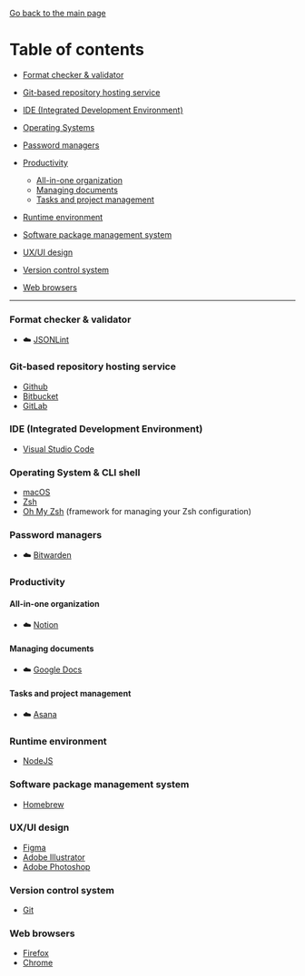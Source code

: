 [Go back to the main page](../README.md)

# Table of contents
 
- [Format checker & validator](#format-checker--validator)

- [Git-based repository hosting service](git-based-repository-hosting-service)

- [IDE (Integrated Development Environment)](#ide-integrated-development-environment)

- [Operating Systems](#operating-systems)

- [Password managers](#password-managers)

- [Productivity](#productivity)
    - [All-in-one organization](#all-in-one-organization)
    - [Managing documents](#managing-documents)
    - [Tasks and project management](#tasks-and-project-management)

- [Runtime environment](runtime-environment)

- [Software package management system](software-package-management-system)

- [UX/UI design](#uxui-design)

- [Version control system](#version-control-system)

- [Web browsers](#web-browsers)


---

### Format checker & validator

- :cloud: [JSONLint](https://jsonlint.com)

### Git-based repository hosting service 

- [Github](https://docs.github.com/en)
- [Bitbucket](https://bitbucket.org/product/guides)
- [GitLab](https://docs.gitlab.com/)

### IDE (Integrated Development Environment)

- [Visual Studio Code](https://code.visualstudio.com/docs)

### Operating System & CLI shell

- [macOS](https://www.apple.com/lae/macos)
- [Zsh](https://zsh.sourceforge.io/Doc/)
- [Oh My Zsh](https://github.com/ohmyzsh/ohmyzsh/wiki) (framework for managing your Zsh configuration)

### Password managers

- :cloud: [Bitwarden](https://bitwarden.com/help/)

### Productivity

#### All-in-one organization

- :cloud: [Notion](https://www.notion.so/help/guides/category/documentation)

#### Managing documents

- :cloud: [Google Docs](https://www.google.com/docs/about)

#### Tasks and project management

- :cloud: [Asana](https://developers.asana.com/docs)

### Runtime environment

- [NodeJS](https://nodejs.org/en/docs/)

### Software package management system

- [Homebrew](https://docs.brew.sh/)

### UX/UI design

- [Figma](https://help.figma.com/hc/en-us)
- [Adobe Illustrator](https://helpx.adobe.com/illustrator/user-guide.html)
- [Adobe Photoshop](https://helpx.adobe.com/photoshop/user-guide.html)

### Version control system

- [Git](https://git-scm.com)

### Web browsers

- [Firefox](https://firefox-source-docs.mozilla.org/index.html)
- [Chrome](https://developer.chrome.com/docs/)

